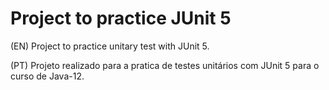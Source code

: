 # Project to practice JUnit 5

(EN) Project to practice unitary test with JUnit 5.

(PT) Projeto realizado para a pratica de testes unitários com JUnit 5 para o curso de Java-12.
